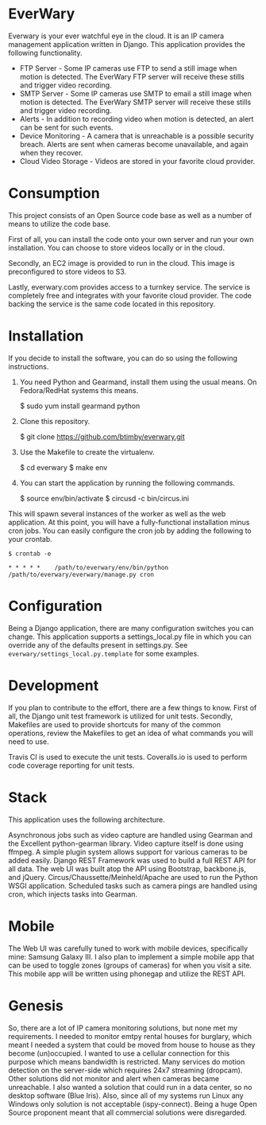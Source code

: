 EverWary
========

Everwary is your ever watchful eye in the cloud. It is an IP camera management
application written in Django. This application provides the following functionality.

 * FTP Server - Some IP cameras use FTP to send a still image when motion is
   detected. The EverWary FTP server will receive these stills and trigger
   video recording.
 * SMTP Server - Some IP cameras use SMTP to email a still image when motion
   is detected. The EverWary SMTP server will receive these stills and
   trigger video recording.
 * Alerts - In addition to recording video when motion is detected, an alert
   can be sent for such events.
 * Device Monitoring - A camera that is unreachable is a possible security
   breach. Alerts are sent when cameras become unavailable, and again when they
   recover.
 * Cloud Video Storage - Videos are stored in your favorite cloud provider.

Consumption
===========

This project consists of an Open Source code base as well as a number of
means to utilize the code base.

First of all, you can install the code onto your own server and run your own
installation. You can choose to store videos locally or in the cloud.

Secondly, an EC2 image is provided to run in the cloud. This image is
preconfigured to store videos to S3.

Lastly, everwary.com provides access to a turnkey service. The service is
completely free and integrates with your favorite cloud provider. The code
backing the service is the same code located in this repository.

Installation
============

If you decide to install the software, you can do so using the following
instructions.

1. You need Python and Gearmand, install them using the usual means. On
   Fedora/RedHat systems this means.


    $ sudo yum install gearmand python

2. Clone this repository.


    $ git clone https://github.com/btimby/everwary.git

3. Use the Makefile to create the virtualenv.


    $ cd everwary
    $ make env

4. You can start the application by running the following commands.


    $ source env/bin/activate
    $ circusd -c bin/circus.ini

This will spawn several instances of the worker as well as the web application.
At this point, you will have a fully-functional installation minus cron jobs.
You can easily configure the cron job by adding the following to your crontab.


    $ crontab -e

    * * * * *    /path/to/everwary/env/bin/python /path/to/everwary/everwary/manage.py cron

Configuration
=============

Being a Django application, there are many configuration switches you can
change. This application supports a settings_local.py file in which you can
override any of the defaults present in settings.py. See
`everwary/settings_local.py.template` for some examples.


Development
===========

If you plan to contribute to the effort, there are a few things to know. First
of all, the Django unit test framework is utilized for unit tests. Secondly,
Makefiles are used to provide shortcuts for many of the common operations,
review the Makefiles to get an idea of what commands you will need to use.

Travis CI is used to execute the unit tests.
Coveralls.io is used to perform code coverage reporting for unit tests.

Stack
=====

This application uses the following architecture.

Asynchronous jobs such as video capture are handled using Gearman and the
Excellent python-gearman library. Video capture itself is done using ffmpeg.
A simple plugin system allows support for various cameras to be added easily.
Django REST Framework was used to build a full REST API for all data. The web
UI was built atop the API using Bootstrap, backbone.js, and jQuery.
Circus/Chaussette/Meinheld/Apache are used to run the Python WSGI application.
Scheduled tasks such as camera pings are handled using cron, which injects
tasks into Gearman.

Mobile
======

The Web UI was carefully tuned to work with mobile devices, specifically mine:
Samsung Galaxy III. I also plan to implement a simple mobile app that can be
used to toggle zones (groups of cameras) for when you visit a site. This mobile
app will be written using phonegap and utilize the REST API.

Genesis
=======

So, there are a lot of IP camera monitoring solutions, but none met my
requirements. I needed to monitor emtpy rental houses for burglary, which meant
I needed a system that could be moved from house to house as they become
(un)occupied. I wanted to use a cellular connection for this purpose which
means bandwidth is restricted. Many services do motion detection on the
server-side which requires 24x7 streaming (dropcam). Other solutions did not
monitor and alert when cameras became unreachable. I also wanted a solution
that could run in a data center, so no desktop software (Blue Iris). Also,
since all of my systems run Linux any Windows only solution is not acceptable
(ispy-connect). Being a huge Open Source proponent meant that all commercial
solutions were disregarded.